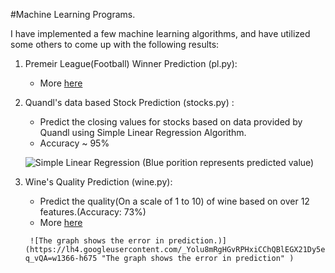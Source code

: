 #Machine Learning Programs.

I have implemented a few machine learning algorithms, and have utilized some others to come up with the following results:

1. Premeir League(Football) Winner Prediction (pl.py):
      - More [here](shakarbhattarai.com.np/wordpress/2016/09/manchester-city-will-win-the-premier-league/)

2. Quandl's data based Stock Prediction (stocks.py) :

      - Predict the closing values for stocks based on data provided by Quandl using Simple Linear Regression Algorithm.
      - Accuracy ~ 95%
      
      ![Simple Linear Regression (Blue porition represents predicted value)](https://lh3.googleusercontent.com/MnLXQ5YDyByCFBU4OSwtPQfeq2NxJ89LgEdwuIBGhwr8EwF1jeG1q_WroeanCSka-k1kTIF-YLzWhCY=w1366-h675 "Simple Linear Regression (Blue porition represents predicted value")

3. Wine's Quality Prediction (wine.py):
      - Predict the quality(On a scale of 1 to 10) of wine based on over 12 features.(Accuracy: 73%)
      -  More [here](http://shakarbhattarai.com.np/wordpress/2016/09/machine-learning-intuitive-idea/)
      
        ![The graph shows the error in prediction.)](https://lh4.googleusercontent.com/_Yolu8mRgHGvRPHxiCChQBlEGX21Dy5e7muB2IXYOYGDunv5DIpDXm65WPQ_1DxRyL1QC6fUG-q_vQA=w1366-h675 "The graph shows the error in prediction" )
      

